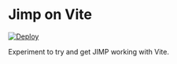 # Jimp on Vite

[![Deploy](https://github.com/danielholmes/jimp-vite/actions/workflows/deploy.yml/badge.svg)](https://github.com/danielholmes/jimp-vite/actions/workflows/deploy.yml)

Experiment to try and get JIMP working with Vite.